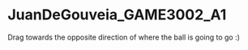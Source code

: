 # JuanDeGouveia_GAME3002_A1

Drag towards the opposite direction of where the ball is going to go :)